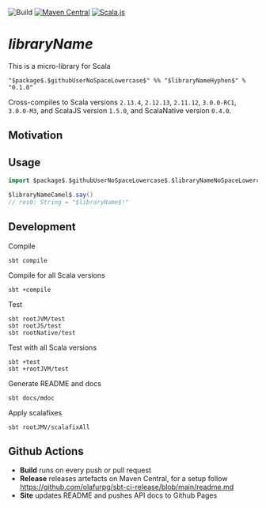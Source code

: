 ![Build](https://github.com/$githubUserNoSpaceLowercase$/$libraryNameHyphen$/workflows/Build/badge.svg) [![Maven Central](https://maven-badges.herokuapp.com/maven-central/$package$.$githubUserNoSpaceLowercase$/$libraryNameHyphen$_2.13/badge.svg)](https://maven-badges.herokuapp.com/maven-central/$package$.$githubUserNoSpaceLowercase$/$libraryNameHyphen$_2.13)
[![Scala.js](https://www.scala-js.org/assets/badges/scalajs-1.5.0.svg)](https://www.scala-js.org)

$libraryName$
===

This is a micro-library for Scala

    "$package$.$githubUserNoSpaceLowercase$" %% "$libraryNameHyphen$" % "0.1.0"

Cross-compiles to Scala versions `2.13.4`, `2.12.13`, `2.11.12`, `3.0.0-RC1`, `3.0.0-M3`, 
and ScalaJS version `1.5.0`, and ScalaNative version `0.4.0`.

Motivation
---

Usage
---

```scala
import $package$.$githubUserNoSpaceLowercase$.$libraryNameNoSpaceLowercase$._

$libraryNameCamel$.say()
// res0: String = "$libraryName$!"
```

Development
---

Compile

    sbt compile

Compile for all Scala versions

    sbt +compile

Test

    sbt rootJVM/test
    sbt rootJS/test
    sbt rootNative/test

Test with all Scala versions

    sbt +test
    sbt +rootJVM/test


Generate README and docs

    sbt docs/mdoc

Apply scalafixes

    sbt rootJMV/scalafixAll    

Github Actions
---

 - **Build** runs on every push or pull request
 - **Release** releases artefacts on Maven Central, for a setup follow <https://github.com/olafurpg/sbt-ci-release/blob/main/readme.md>
 - **Site** updates README and pushes API docs to Github Pages

